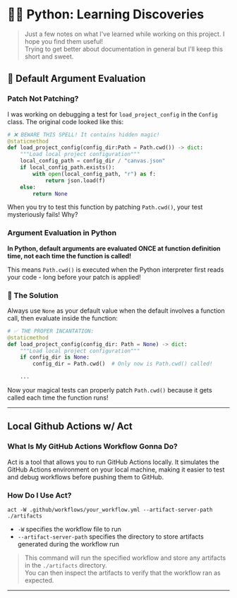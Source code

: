 # 🧙‍♂️ Python: Learning Discoveries

> Just a few notes on what I've learned while working on this project. I hope you find them useful! \
> Trying to get better about documentation in general but I'll keep this short and sweet.

## 🔮 Default Argument Evaluation

### Patch Not Patching?

I was working on debugging a test for `load_project_config` in the `Config` class. The original code looked like this:

```python
# ❌ BEWARE THIS SPELL! It contains hidden magic!
@staticmethod
def load_project_config(config_dir:Path = Path.cwd()) -> dict:
    """Load local project configuration"""
    local_config_path = config_dir / "canvas.json"
    if local_config_path.exists():
        with open(local_config_path, "r") as f:
            return json.load(f)
    else:
        return None
```

When you try to test this function by patching `Path.cwd()`, your test mysteriously fails! Why?

### Argument Evaluation in Python

**In Python, default arguments are evaluated ONCE at function definition time, not each time the function is called!**

This means `Path.cwd()` is executed when the Python interpreter first reads your code - long before your patch is applied!

### 🌟 The Solution

Always use `None` as your default value when the default involves a function call, then evaluate inside the function:

```python
# ✅ THE PROPER INCANTATION:
@staticmethod
def load_project_config(config_dir: Path = None) -> dict:
    """Load local project configuration"""
    if config_dir is None:
        config_dir = Path.cwd()  # Only now is Path.cwd() called!

    ...
```

Now your magical tests can properly patch `Path.cwd()` because it gets called each time the function runs!

---

## Local Github Actions w/ Act

### What Is My GitHub Actions Workflow Gonna Do?

Act is a tool that allows you to run GitHub Actions locally. It simulates the GitHub Actions environment on your local machine, making it easier to test and debug workflows before pushing them to GitHub.

### How Do I Use Act?

`act -W .github/workflows/your_workflow.yml --artifact-server-path ./artifacts`
- `-W` specifies the workflow file to run
- `--artifact-server-path` specifies the directory to store artifacts generated during the workflow run

> This command will run the specified workflow and store any artifacts in the `./artifacts` directory. \
> You can then inspect the artifacts to verify that the workflow ran as expected.

---